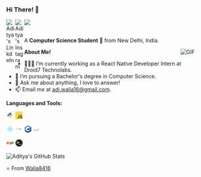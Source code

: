 
<h3 title="hehehe"> Hi There! 👋</h3>

<a href="https://www.linkedin.com/in/aditya-walia16/">
  <img align="left" alt="Aditya's LinkdeIn" width="24px" src="https://cdn.jsdelivr.net/npm/simple-icons@v3/icons/linkedin.svg" />
</a>
<a href="https://www.instagram.com/adi_walia/">
  <img align="left" alt="Aditya's Instagram" width="24px" src="https://cdn.jsdelivr.net/npm/simple-icons@v3/icons/instagram.svg" />
</a>
<img src="https://komarev.com/ghpvc/?username=Walia8416&color=blueviolet" align="left">



<br />
<br />

A **Computer Science Student** 🚀 from New Delhi, India.
 

  <img align="right" alt="GIF" src="https://c.tenor.com/z4_HKSF6Nx8AAAAC/typing-jim-carrey.gif" />

**About Me!**

- 👨🏽‍💻 I’m currently working as a React Native Developer Intern at Droid7 Technolabs. 
- 💼 I’m pursuing a Bachelor's degree in Computer Science.
- 💬 Ask me about anything, I love to answer!
- 📫 Email me at [adi.walia16@gmail.com](mailto:adi.walia16@gmail.com).



**Languages and Tools:**  


<code><img height="20" src="https://raw.githubusercontent.com/github/explore/80688e429a7d4ef2fca1e82350fe8e3517d3494d/topics/python/python.png"></code>
<code><img height="20" src="https://raw.githubusercontent.com/github/explore/80688e429a7d4ef2fca1e82350fe8e3517d3494d/topics/javascript/javascript.png"></code>

<code><img height="20" src="https://raw.githubusercontent.com/github/explore/80688e429a7d4ef2fca1e82350fe8e3517d3494d/topics/react/react.png"></code>
<code><img height="20" src="https://raw.githubusercontent.com/github/explore/80688e429a7d4ef2fca1e82350fe8e3517d3494d/topics/java/java.png"></code>
<code><img height="20" src="https://raw.githubusercontent.com/github/explore/80688e429a7d4ef2fca1e82350fe8e3517d3494d/topics/cpp/cpp.png"></code>
<code><img height="20" src="https://raw.githubusercontent.com/github/explore/80688e429a7d4ef2fca1e82350fe8e3517d3494d/topics/mysql/mysql.png"></code>

<code><img height="20" src="https://raw.githubusercontent.com/github/explore/80688e429a7d4ef2fca1e82350fe8e3517d3494d/topics/git/git.png"></code>
<code><img height="20" src="https://raw.githubusercontent.com/github/explore/80688e429a7d4ef2fca1e82350fe8e3517d3494d/topics/terminal/terminal.png"></code>

<img src="https://github-readme-stats.vercel.app/api?username=Walia8416&show_icons=true&hide_border=true&count_private=true&theme=dark&icon_color=fad000" alt="Aditya's GitHub Stats">

⭐️ From [Walia8416](https://github.com/Walia8416)


